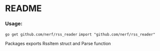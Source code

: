 # README

### Usage:

`go get github.com/nerf/rss_reader`
`import "github.com/nerf/rss_reader"`

Packages exports RssItem struct and Parse function
